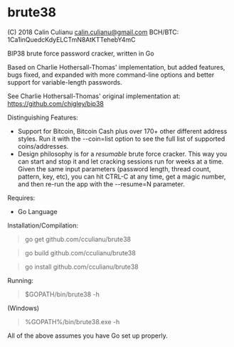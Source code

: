 brute38
=======

(C) 2018 Calin Culianu <calin.culianu@gmail.com> BCH/BTC: 1Ca1inQuedcKdyELCTmN8AtKTTehebY4mC

BIP38 brute force password cracker, written in Go

Based on Charlie Hothersall-Thomas' implementation, but added features, bugs fixed, 
and expanded with more command-line options and better support for variable-length passwords. 

See Charlie Hothersall-Thomas' original implementation at: https://github.com/chigley/bip38

Distinguishing Features:

- Support for Bitcoin, Bitcoin Cash plus over 170+ other different address styles. Run it with the --coin=list option to see the full list of supported coins/addresses.
- Design philosophy is for a *resumable* brute force cracker. This way you can start and stop it and let cracking sessions run for weeks at a time. Given the same input parameters (password length, thread count, pattern, key, etc), you can hit CTRL-C at any time, get a magic number, and then re-run the app with the --resume=N parameter.


Requires:

- Go Language 

Installation/Compilation:

> go get github.com/cculianu/brute38

> go build github.com/cculianu/brute38

> go install github.com/cculianu/brute38

Running:

> $GOPATH/bin/brute38 -h 

(Windows)

> %GOPATH%/bin/brute38.exe -h

All of the above assumes you have Go set up properly.

